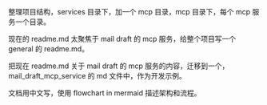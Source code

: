 整理项目结构，services 目录下，加一个 mcp 目录，mcp 目录下，每个 mcp 服务一个目录。

现在的 readme.md 太聚焦于 mail draft 的 mcp 服务，给整个项目写一个 general 的 readme.md。

把现在 readme.md 关于 mail draft 的 mcp 服务的内容，迁移到一个，mail_draft_mcp_service 的 md 文件中，作为开发示例。

文档用中文写，使用 flowchart in mermaid 描述架构和流程。